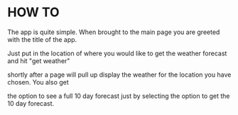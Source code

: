 HOW TO	
======

The app is quite simple. When brought to the main page you are greeted with the title of the app.

Just put in the location of where you would like to get the weather forecast and hit "get weather"

shortly after a page will pull up display the weather for the location you have chosen. You also get

the option to see a full 10 day forecast just by selecting the option to get the 10 day forecast.
